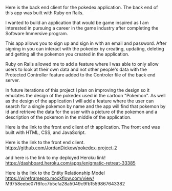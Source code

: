 Here is the back end client for the pokedex application. The back end of this app was built with
Ruby on Rails.

I wanted to build an application that would be game inspired as I am interested in pursuing a career in the game industry after completing the Software Immersive program.

This app allows you to sign up and sign in with an email and password. After signing in you can interact with the pokedex by creating, updating, deleting and getting all the pokemon you created in the application.

Ruby on Rails allowed me to add a feature where I was able to only allow users to look at their own data and not other people's data with the Protected Controller feature added to the Controler file of the back end server.

In future iterations of this project I plan on improving the design so it emulates the design of the pokedex used in the cartoon "Pokemon". As well as the design of the application I will add a feature where the user can search for a single pokemon by name and the app will find that pokemon by id and retrieve the data for the user with a picture of the pokemon and a description of the pokemon in the middle of the application.

Here is the link to the front end client of th application. The front end was built with
HTML, CSS, and JavaScript.

Here is the link to the front end client.
https://github.com/JordanDickow/pokedex-project-2

and here is the link to my deployed Heroku link!
https://dashboard.heroku.com/apps/enigmatic-retreat-33385

Here is the link to the Entity Relationship Model
https://wireframepro.mockflow.com/view/
M9758eebe07f6fcc7b5cfa28a5049c9fb1559867643382

